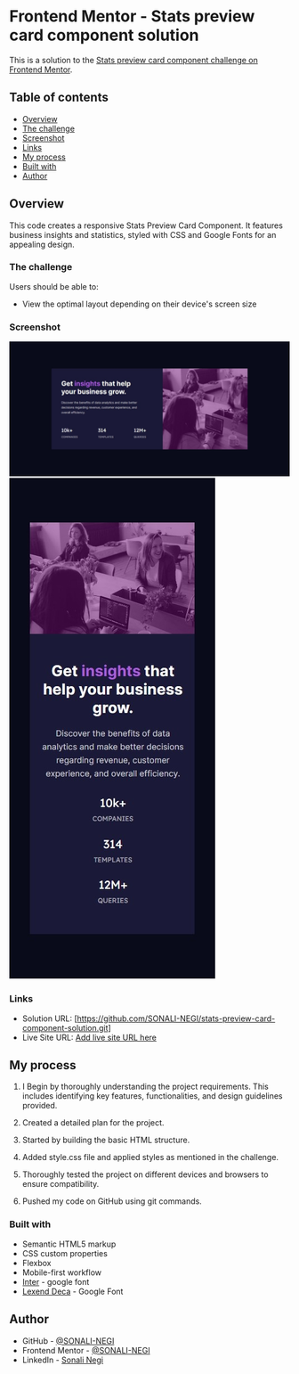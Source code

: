 # Frontend Mentor - Stats preview card component solution

This is a solution to the [Stats preview card component challenge on Frontend Mentor](https://www.frontendmentor.io/challenges/stats-preview-card-component-8JqbgoU62).

## Table of contents

- [Overview](#overview)
- [The challenge](#the-challenge)
- [Screenshot](#screenshot)
- [Links](#links)
- [My process](#my-process)
- [Built with](#built-with)
- [Author](#author)

## Overview

This code creates a responsive Stats Preview Card Component. It features business insights and statistics, styled with CSS and Google Fonts for an appealing design.

### The challenge

Users should be able to:

- View the optimal layout depending on their device's screen size

### Screenshot

![](./images/desktop-ss.jpeg)
![](./images/mobile-ss.jpeg)

### Links

- Solution URL: [https://github.com/SONALI-NEGI/stats-preview-card-component-solution.git]
- Live Site URL: [Add live site URL here](https://your-live-site-url.com)

## My process

1. I Begin by thoroughly understanding the project requirements. This includes identifying key features, functionalities, and design guidelines provided.

2. Created a detailed plan for the project.

3. Started by building the basic HTML structure.

4. Added style.css file and applied styles as mentioned in the challenge.

5. Thoroughly tested the project on different devices and browsers to ensure compatibility.

6. Pushed my code on GitHub using git commands.

### Built with

- Semantic HTML5 markup
- CSS custom properties
- Flexbox
- Mobile-first workflow
- [Inter](https://fonts.google.com/specimen/Inter) - google font
- [Lexend Deca](https://nextjs.org/) - Google Font

## Author

- GitHub - [@SONALI-NEGI](https://github.com/SONALI-NEGI)
- Frontend Mentor - [@SONALI-NEGI](https://www.frontendmentor.io/profile/SONALI-NEGI)
- LinkedIn - [Sonali Negi](https://www.linkedin.com/in/negisonali/)
